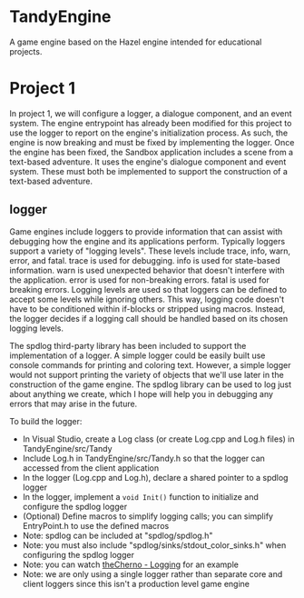 # TandyEngine
A game engine based on the Hazel engine intended for educational projects.

# Project 1
In project 1, we will configure a logger, a dialogue component, and an event system. The engine entrypoint has already
been modified for this project to use the logger to report on the engine's initialization process. As such, the engine
is now breaking and must be fixed by implementing the logger. Once the engine has been fixed, the Sandbox application
includes a scene from a text-based adventure. It uses the engine's dialogue component and event system. These must both
be implemented to support the construction of a text-based adventure.
## logger
Game engines include loggers to provide information that can assist with debugging how the engine and its applications
perform. Typically loggers support a variety of "logging levels". These levels include trace, info, warn, error, and
fatal. trace is used for debugging. info is used for state-based information. warn is used unexpected behavior that
doesn't interfere with the application. error is used for non-breaking errors. fatal is used for breaking errors.
Logging levels are used so that loggers can be defined to accept some levels while ignoring others. This way, logging
code doesn't have to be conditioned within if-blocks or stripped using macros. Instead, the logger decides if a logging
call should be handled based on its chosen logging levels.

The spdlog third-party library has been included to support the implementation of a logger. A simple logger could be
easily built use console commands for printing and coloring text. However, a simple logger would not support printing
the variety of objects that we'll use later in the construction of the game engine. The spdlog library can be used to
log just about anything we create, which I hope will help you in debugging any errors that may arise in the future.

To build the logger:
- In Visual Studio, create a Log class (or create Log.cpp and Log.h files) in TandyEngine/src/Tandy
- Include Log.h in TandyEngine/src/Tandy.h so that the logger can accessed from the client application
- In the logger (Log.cpp and Log.h), declare a shared pointer to a spdlog logger
- In the logger, implement a <code>void Init()</code> function to initialize and configure the spdlog logger
- (Optional) Define macros to simplify logging calls; you can simplify EntryPoint.h to use the defined macros
- Note: spdlog can be included at "spdlog/spdlog.h"
- Note: you must also include "spdlog/sinks/stdout_color_sinks.h" when configuring the spdlog logger
- Note: you can watch [theCherno - Logging](https://www.youtube.com/watch?v=dZr-53LAlOw) for an example
- Note: we are only using a single logger rather than separate core and client loggers since this isn't a production
level game engine